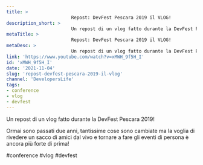 ```yaml
---
title: > 
                        Repost: DevFest Pescara 2019 il VLOG!
description_short: > 
                        Un repost di un vlog fatto durante la DevFest Pescara 2019! Ormai sono passati due anni, tantissime cose sono cambiate ma la ...
metaTitle: > 
                        Repost: DevFest Pescara 2019 il VLOG!
metaDesc: > 
                        Un repost di un vlog fatto durante la DevFest Pescara 2019! Ormai sono passati due anni, tantissime cose sono cambiate ma la ...
link: 'https://www.youtube.com/watch?v=xMWH_9f5H_I'
id: 'xMWH_9f5H_I'
date: '2021-11-04'
slug: 'repost-devfest-pescara-2019-il-vlog'
channel: 'DevelopersLife'
tags: 
- conference
- vlog
- devfest
---
```

Un repost di un vlog fatto durante la DevFest Pescara 2019!

Ormai sono passati due anni, tantissime cose sono cambiate ma la voglia di rivedere un sacco di amici dal vivo e tornare a fare gli eventi di persona è ancora più forte di prima!

#conference #vlog #devfest